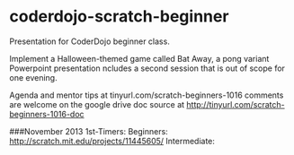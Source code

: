 coderdojo-scratch-beginner
==========================

Presentation for CoderDojo beginner class.

Implement a Halloween-themed game called Bat Away, a pong variant
Powerpoint presentation ncludes a second session that is out of scope for one evening.

Agenda and mentor tips at
tinyurl.com/scratch-beginners-1016
comments are welcome on the google drive doc source at http://tinyurl.com/scratch-beginners-1016-doc


###November 2013
1st-Timers: 
Beginners: http://scratch.mit.edu/projects/11445605/
Intermediate: 
